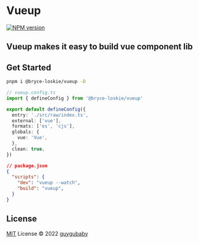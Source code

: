 # Vueup

[![NPM version](https://img.shields.io/npm/v/@bryce-loskie/vueup?color=a1b858&label=)](https://www.npmjs.com/package/@bryce-loskie/vueup)

## Vueup makes it easy to build vue component lib

## Get Started

```bash
pnpm i @bryce-loskie/vueup -D
```

```typescript
// vueup.config.ts
import { defineConfig } from '@bryce-loskie/vueup'

export default defineConfig({
  entry: './src/raw/index.ts',
  external: ['vue'],
  formats: ['es', 'cjs'],
  globals: {
    vue: 'Vue',
  },
  clean: true,
})
```

```json
// package.json
{
  "scripts": {
    "dev": "vueup --watch",
    "build": "vueup",
  }
}
```

## License

[MIT](./LICENSE) License © 2022 [guygubaby](https://github.com/guygubaby)

